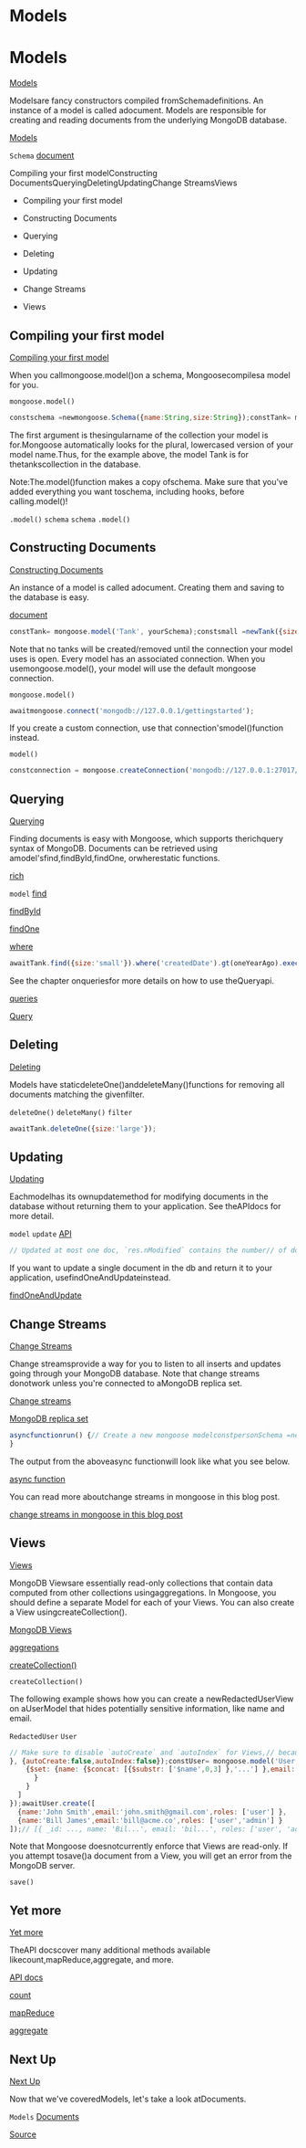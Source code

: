 # Models


# Models

[Models](#models)


Modelsare fancy constructors compiled fromSchemadefinitions. An instance of a model is called adocument. Models are responsible for creating and
reading documents from the underlying MongoDB database.

[Models](api/model.html)

`Schema`
[document](documents.html)


Compiling your first modelConstructing DocumentsQueryingDeletingUpdatingChange StreamsViews

- Compiling your first model

- Constructing Documents

- Querying

- Deleting

- Updating

- Change Streams

- Views


## Compiling your first model

[Compiling your first model](#compiling)


When you callmongoose.model()on a schema, Mongoosecompilesa model
for you.

`mongoose.model()`

```javascript
constschema =newmongoose.Schema({name:String,size:String});constTank= mongoose.model('Tank', schema);
```


The first argument is thesingularname of the collection your model is
for.Mongoose automatically looks for the plural, lowercased version of your model name.Thus, for the example above, the model Tank is for thetankscollection
in the database.


Note:The.model()function makes a copy ofschema. Make sure that
you've added everything you want toschema, including hooks,
before calling.model()!

`.model()`
`schema`
`schema`
`.model()`

## Constructing Documents

[Constructing Documents](#constructing-documents)


An instance of a model is called adocument. Creating
them and saving to the database is easy.

[document](documents.html)


```javascript
constTank= mongoose.model('Tank', yourSchema);constsmall =newTank({size:'small'});awaitsmall.save();// orawaitTank.create({size:'small'});// or, for inserting large batches of documentsawaitTank.insertMany([{size:'small'}]);
```


Note that no tanks will be created/removed until the connection your model
uses is open. Every model has an associated connection. When you usemongoose.model(), your model will use the default mongoose connection.

`mongoose.model()`

```javascript
awaitmongoose.connect('mongodb://127.0.0.1/gettingstarted');
```


If you create a custom connection, use that connection'smodel()function
instead.

`model()`

```javascript
constconnection = mongoose.createConnection('mongodb://127.0.0.1:27017/test');constTank= connection.model('Tank', yourSchema);
```


## Querying

[Querying](#querying)


Finding documents is easy with Mongoose, which supports therichquery syntax of MongoDB.
Documents can be retrieved using amodel'sfind,findById,findOne, orwherestatic functions.

[rich](https://www.mongodb.com/docs/manual/reference/method/js-cursor/)

`model`
[find](api/model.html#model_Model-find)

[findById](api/model.html#model_Model-findById)

[findOne](api/model.html#model_Model-findOne)

[where](api/model.html#model_Model-where)


```javascript
awaitTank.find({size:'small'}).where('createdDate').gt(oneYearAgo).exec();
```


See the chapter onqueriesfor more details on how to use theQueryapi.

[queries](queries.html)

[Query](api/query.html)


## Deleting

[Deleting](#deleting)


Models have staticdeleteOne()anddeleteMany()functions
for removing all documents matching the givenfilter.

`deleteOne()`
`deleteMany()`
`filter`

```javascript
awaitTank.deleteOne({size:'large'});
```


## Updating

[Updating](#updating)


Eachmodelhas its ownupdatemethod for modifying documents in the
database without returning them to your application. See theAPIdocs for more detail.

`model`
`update`
[API](api/model.html#model_Model-updateOne)


```javascript
// Updated at most one doc, `res.nModified` contains the number// of docs that MongoDB updatedawaitTank.updateOne({size:'large'}, {name:'T-90'});
```


If you want to update a single document in the db and return it to your
application, usefindOneAndUpdateinstead.

[findOneAndUpdate](api/model.html#model_Model-findOneAndUpdate)


## Change Streams

[Change Streams](#change-streams)


Change streamsprovide
a way for you to listen to all inserts and updates going through your
MongoDB database. Note that change streams donotwork unless you're
connected to aMongoDB replica set.

[Change streams](https://www.mongodb.com/docs/manual/changeStreams/)

[MongoDB replica set](https://www.mongodb.com/docs/manual/replication/)


```javascript
asyncfunctionrun() {// Create a new mongoose modelconstpersonSchema =newmongoose.Schema({name:String});constPerson= mongoose.model('Person', personSchema);// Create a change stream. The 'change' event gets emitted when there's a// change in the databasePerson.watch().on('change',data=>console.log(newDate(), data));// Insert a doc, will trigger the change stream handler aboveconsole.log(newDate(),'Inserting doc');awaitPerson.create({name:'Axl Rose'});
}
```


The output from the aboveasync functionwill look like what you see below.

[async function](http://thecodebarbarian.com/80-20-guide-to-async-await-in-node.js.html)


You can read more aboutchange streams in mongoose in this blog post.

[change streams in mongoose in this blog post](http://thecodebarbarian.com/a-nodejs-perspective-on-mongodb-36-change-streams.html#change-streams-in-mongoose)


## Views

[Views](#views)


MongoDB Viewsare essentially read-only collections that contain data computed from other collections usingaggregations.
In Mongoose, you should define a separate Model for each of your Views.
You can also create a View usingcreateCollection().

[MongoDB Views](https://www.mongodb.com/docs/manual/core/views)

[aggregations](api/aggregate.html)

[createCollection()](api/model.html#model_Model-createCollection)

`createCollection()`

The following example shows how you can create a newRedactedUserView on aUserModel that hides potentially sensitive information, like name and email.

`RedactedUser`
`User`

```javascript
// Make sure to disable `autoCreate` and `autoIndex` for Views,// because you want to create the collection manually.constuserSchema =newSchema({name:String,email:String,roles: [String]
}, {autoCreate:false,autoIndex:false});constUser= mongoose.model('User', userSchema);constRedactedUser= mongoose.model('RedactedUser', userSchema);// First, create the User model's underlying collection...awaitUser.createCollection();// Then create the `RedactedUser` model's underlying collection// as a View.awaitRedactedUser.createCollection({viewOn:'users',// Set `viewOn` to the collection name, **not** model name.pipeline: [
    {$set: {name: {$concat: [{$substr: ['$name',0,3] },'...'] },email: {$concat: [{$substr: ['$email',0,3] },'...'] }
      }
    }
  ]
});awaitUser.create([
  {name:'John Smith',email:'john.smith@gmail.com',roles: ['user'] },
  {name:'Bill James',email:'bill@acme.co',roles: ['user','admin'] }
]);// [{ _id: ..., name: 'Bil...', email: 'bil...', roles: ['user', 'admin'] }]console.log(awaitRedactedUser.find({roles:'admin'}));
```


Note that Mongoose doesnotcurrently enforce that Views are read-only.
If you attempt tosave()a document from a View, you will get an error from the MongoDB server.

`save()`

## Yet more

[Yet more](#yet-more)


TheAPI docscover many additional methods available likecount,mapReduce,aggregate, and more.

[API docs](api/model.html#model_Model)

[count](api/model.html#model_Model-count)

[mapReduce](api/model.html#model_Model-mapReduce)

[aggregate](api/model.html#model_Model-aggregate)


## Next Up

[Next Up](#next-up)


Now that we've coveredModels, let's take a look atDocuments.

`Models`
[Documents](documents.html)


[Source](https://mongoosejs.com/docs/models.html)